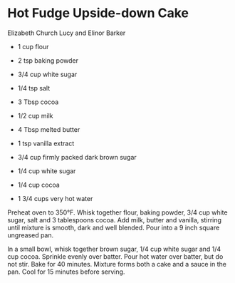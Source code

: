 # Hot Fudge Upside-down Cake

Elizabeth Church
Lucy and Elinor Barker

- 1 cup flour
- 2 tsp baking powder
- 3/4 cup white sugar
- 1/4 tsp salt
- 3 Tbsp cocoa
- 1/2 cup milk
- 4 Tbsp melted butter

- 1 tsp vanilla extract
- 3/4 cup firmly packed dark brown sugar
- 1/4 cup white sugar
- 1/4 cup cocoa
- 1 3/4 cups very hot water

Preheat oven to 350°F. Whisk together flour, baking powder, 3/4 cup white sugar, salt and 3 tablespoons cocoa. Add milk, butter and vanilla, stirring until mixture is smooth, dark and well blended. Pour into a 9 inch square ungreased pan.

In a small bowl, whisk together brown sugar, 1/4 cup white sugar and 1/4 cup cocoa. Sprinkle evenly over batter. Pour hot water over batter, but do not stir. Bake for 40 minutes. Mixture forms both a cake and a sauce in the pan. Cool for 15 minutes before serving.
